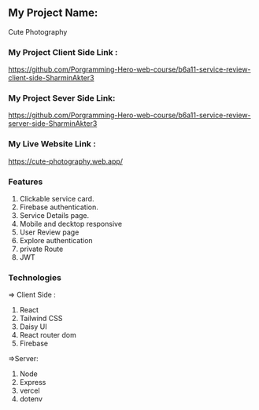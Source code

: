 ## My Project Name:
Cute Photography

### My Project Client Side Link :
https://github.com/Porgramming-Hero-web-course/b6a11-service-review-client-side-SharminAkter3

### My Project Sever Side Link:
https://github.com/Porgramming-Hero-web-course/b6a11-service-review-server-side-SharminAkter3

### My Live Website Link :
https://cute-photography.web.app/

### Features
1. Clickable service card.
2. Firebase authentication.
3. Service Details page.
4. Mobile and decktop responsive
5. User Review page
6. Explore authentication
7. private Route
8. JWT 


### Technologies
=> Client Side :
1. React 
2. Tailwind CSS
3. Daisy UI
4. React router dom
5. Firebase

=>Server:
1. Node 
2. Express 
3. vercel
4. dotenv



